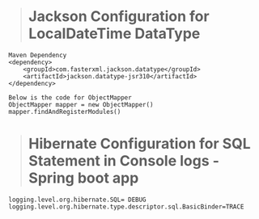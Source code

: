 > # Jackson Configuration for LocalDateTime DataType
```
Maven Dependency
<dependency>
    <groupId>com.fasterxml.jackson.datatype</groupId>
    <artifactId>jackson.datatype-jsr310</artifactId>
</dependency>

Below is the code for ObjectMapper
ObjectMapper mapper = new ObjectMapper()
mapper.findAndRegisterModules()
```

> # Hibernate Configuration for SQL Statement in Console logs - Spring boot app
``` 
logging.level.org.hibernate.SQL= DEBUG
logging.level.org.hibernate.type.descriptor.sql.BasicBinder=TRACE
```

